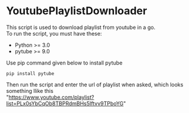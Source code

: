 # YoutubePlaylistDownloader
This script is used to download playlist from youtube in a go.</br>
To run the script, you must have these:</br>
* Python >= 3.0</br>
* pytube >= 9.0</br>

Use pip command given below to install pytube</br>
```
pip install pytube
```

Then run the script and enter the url of playlist when asked, which looks something llike this</br>
"https://www.youtube.com/playlist?list=PLx0sYbCqOb8TBPRdmBHs5Iftvv9TPboYG"

